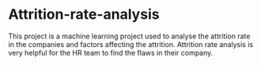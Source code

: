 # Attrition-rate-analysis
This project is a machine learning project used to analyse the attrition rate in the companies and factors affecting the attrition.
Attrition rate analysis is very helpful for the HR team to find the flaws in their company. 
